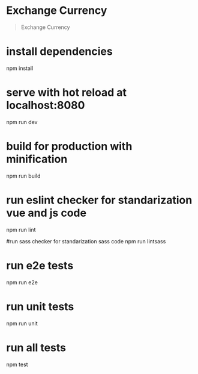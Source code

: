 # Exchange Currency

> Exchange Currency

# install dependencies
npm install

# serve with hot reload at localhost:8080
npm run dev

# build for production with minification
npm run build

# run eslint checker for standarization vue and js code
npm run lint

#run sass checker for standarization sass code
npm run lintsass

# run e2e tests
npm run e2e

# run unit tests
npm run unit

# run all tests
npm test
